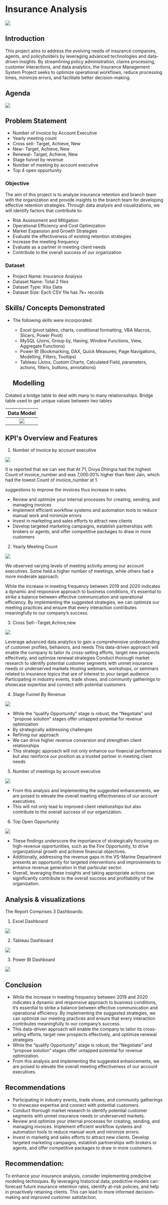 # Insurance Analysis

![](Insurance_intro.jpg)

## Introduction

This project aims to address the evolving needs of insurance companies, agents, and policyholders by leveraging advanced technologies and data-driven insights. By streamlining policy administration, claims processing, customer interactions, and data analytics, the Insurance Management System Project seeks to optimize operational workflows, reduce processing times, minimize errors, and facilitate better decision-making.

## Agenda
![](Insurance_Agenda.jpg)

## Problem Statement
 -	Number of Invoice by Account Executive
 - 	Yearly meeting count
 -  Cross sell- Target, Achieve, New
 -  New- Target, Achieve, New
 -  Renewal- Target, Achieve, New
 -  Stage funnel by revenue
 -  Number of meeting by account executive
 -  Top 4 open oppurtunity

### Objective
The aim of this project is to analyze insurance retention and branch team with the organization and provide insights to the branch team for developing effective retention strategies. Through data analysis and visualizations, we will identify factors that contribute to:

- Risk Assessment and Mitigation
- Operational Efficiency and Cost Optimization
- Market Expansion and Growth Strategies
- Evaluate the effectiveness of existing retention strategies
- Increase the meeting frequency
- Evaluate as a partner in meeting client needs
- Contribute to the overall success of our organization

### Dataset  
-	Project Name: Insurance Analysis
- Dataset Name: Total 2 files
- Dataset Type: Xlsx Data
- Dataset Size: Each CSV file has 7k+ records

## Skills/ Concepts Demonstrated
- The following skills were incorporated:
   - Excel (pivot tables, charts, conditional formatting, VBA Macros, Slicers, Power Pivot)
   - MySQL (Joins, Group by, Having, Window Functions, View, Aggregate Functions)
   - Power BI (Bookmarking, DAX, Quick Measures, Page Navigations, Modelling, Filters, Tooltips)
   - Tableau (Joins, Custom Charts, Calculated Field, parameters, actions, filters, buttons, annotations)
 
  ## Modelling
Created a bridge table to deal with many to many relationsships. Bridge table used to get unique values between two tables

 Data Model                                                                                                      |
:---------------------------------------------------------------------------------------------------------------:|
![](Insurance_Relationships.png)                                                                                 |  

## KPI's Overview and Features 

1. Number of invoice by account executive

![](Insurance_KPI_1.jpg)

It is reported that we can see that ﻿At 71, Divya Dhingra had the highest Count of invoice_number and was 7,000.00% higher than Neel Jain, which had the lowest Count of invoice_number at 1.

suggestions to improve the invoices thus increase in sales:
- Review and optimize your internal processes for creating, sending, and managing invoices 
- Implement efficient workflow systems and automation tools to reduce manual work and minimize errors
- Invest in marketing and sales efforts to attract new clients
- Develop targeted marketing campaigns, establish partnerships with brokers or agents, and offer competitive packages to draw in more customers

2. Yearly Meeting Count

![](Insurance_KPI_2.jpg)

We observed varying levels of meeting activity among our account executives. Some held a higher number of meetings, while others had a more moderate approach.

While the increase in meeting frequency between 2019 and 2020 indicates a dynamic and responsive approach to business conditions, it’s essential to strike a balance between effective communication and operational efficiency. By implementing the suggested strategies, we can optimize our meeting practices and ensure that every interaction contributes meaningfully to our company’s success.



3. Cross Sell--Target,Achive,new

![](Insurance_KPI_3.jpg)

Leverage advanced data analytics to gain a comprehensive understanding of customer profiles, behaviors, and needs
This data-driven approach will enable the company to tailor its cross-selling efforts, target new prospects effectively, and optimize renewal strategies
Conduct thorough market research to identify potential customer segments with unmet insurance needs or underserved markets
Hosting webinars, workshops, or seminars related to insurance topics that are of interest to your target audience
Participating in industry events, trade shows, and community gatherings to showcase expertise and connect with potential customers

 

4. Stage Funnel By Revenue

![](Insurance_KPI_4.jpg)

- While the “qualify Opportunity” stage is robust, the “Negotiate” and “propose solution” stages offer untapped potential for revenue optimization
- By strategically addressing challenges
- Refining our approach
- We can drive higher revenue conversion and strengthen client relationships
- This strategic approach will not only enhance our financial performance but also reinforce our position as a trusted partner in meeting client needs

5. Number of meetings by account executive

![](Insurance_KPI_5.jpg)

- From this analysis and implementing the suggested enhancements, we are poised to elevate the overall meeting effectiveness of our account executives.
- This will not only lead to improved client relationships but also contribute to the overall success of our organization.

6. Top Open Opportunity

![](Insurance_KPI_6.jpg)

- These findings underscore the importance of strategically focusing on high-revenue opportunities, such as the Fire Opportunity, to drive organizational growth and achieve financial objectives. 
- Additionally, addressing the revenue gaps in the VS-Marine Department presents an opportunity for targeted interventions and improvements to enhance revenue generation in that particular sector. 
- Overall, leveraging these insights and taking appropriate actions can significantly contribute to the overall success and profitability of the organization.

## Analysis & visualizations
The Report Comprises 3 Dashboards:

 1. Excel Dashboard

![](Insurance_excel_dashboard.png)

2. Tableau Dashboard

![](Insurance_tableau_dashboard.png)

3. Power BI Dashboard

![](Insurance_powerbi_dashboard.png)

## Conclusion 

- While the increase in meeting frequency between 2019 and 2020 indicates a dynamic and responsive approach to business conditions, it’s essential to strike a balance between effective communication and 
  operational efficiency. By implementing the suggested strategies, we can optimize our meeting practices and ensure that every interaction contributes meaningfully to our company’s success.
- This data-driven approach will enable the company to tailor its cross-selling efforts, target new prospects effectively, and optimize renewal strategies
- While the “qualify Opportunity” stage is robust, the “Negotiate” and “propose solution” stages offer untapped potential for revenue optimization.
- From this analysis and implementing the suggested enhancements, we are poised to elevate the overall meeting effectiveness of our account executives.
  
## Recommendations

- Participating in industry events, trade shows, and community gatherings to showcase expertise and connect with potential customers.
- Conduct thorough market research to identify potential customer segments with unmet insurance needs or underserved markets.
- Review and optimize your internal processes for creating, sending, and managing invoices. Implement efficient workflow systems and automation tools to reduce manual work and minimize errors:
- Invest in marketig and sales efforts to attract new clients. Develop targeted marketing campaigns, establish partnerships with brokers or agents, and offer competitive packages to draw in more 
  customers.﻿
  

##  Recommendation:

To enhance your insurance analysis, consider implementing predictive modeling techniques. By leveraging historical data, predictive models can forecast future insurance retention rates, identify at-risk policies, and help in proactively retaining clients. This can lead to more informed decision-making and improved customer satisfaction.
